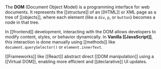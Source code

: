 The **DOM** (Document Object Model) is a programming interface for web documents. It represents the [[structure]] of an [[HTML]] or XML page as a tree of [[objects]], where each element (like a `div`, `p`, or `button`) becomes a node in that tree.

In [[frontend]] development, interacting with the DOM allows developers to modify content, styles, or behavior dynamically. In **Vanilla [[JavaScript]]**, this interaction is done manually using [[methods]] like `document.querySelector()` or `element.innerText`.

[[Frameworks]] like [[React]] abstract direct [[DOM manipulation]] using a [[Virtual DOM]], enabling more efficient and [[declarative]] UI updates.